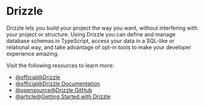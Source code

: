 # Drizzle

Drizzle lets you build your project the way you want, without interfering with your project or structure. Using Drizzle you can define and manage database schemas in TypeScript, access your data in a SQL-like or relational way, and take advantage of opt-in tools to make your developer experience amazing.

Visit the following resources to learn more:

- [@official@Drizzle](https://orm.drizzle.team/)
- [@official@Drizzle Documentation](https://orm.drizzle.team/docs/overview)
- [@opensource@Drizzle GitHub](https://github.com/drizzle-team/drizzle-orm)
- [@article@Getting Started with Drizzle](https://dev.to/franciscomendes10866/getting-started-with-drizzle-orm-a-beginners-tutorial-4782)
